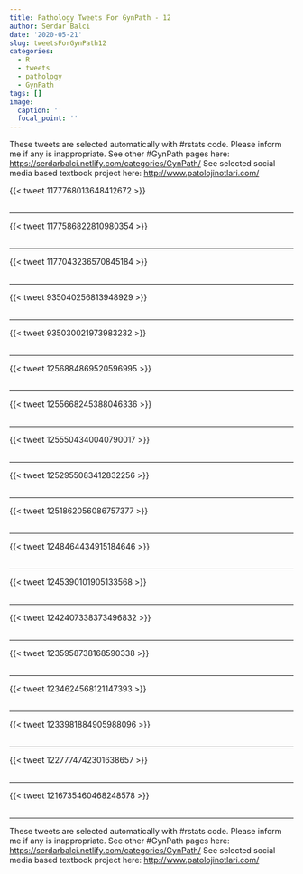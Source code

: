 ```yaml
---
title: Pathology Tweets For GynPath - 12
author: Serdar Balci
date: '2020-05-21'
slug: tweetsForGynPath12
categories:
  - R
  - tweets
  - pathology
  - GynPath
tags: []
image:
  caption: ''
  focal_point: ''
---
```



These tweets are selected automatically with #rstats code. Please inform me if any is inappropriate.
See other #GynPath pages here: https://serdarbalci.netlify.com/categories/GynPath/ 
See selected social media based textbook project here: http://www.patolojinotlari.com/

{{< tweet 1177768013648412672 >}}
<br>
<br>
<hr>
{{< tweet 1177586822810980354 >}}
<br>
<br>
<hr>
{{< tweet 1177043236570845184 >}}
<br>
<br>
<hr>
{{< tweet 935040256813948929 >}}
<br>
<br>
<hr>
{{< tweet 935030021973983232 >}}
<br>
<br>
<hr>
{{< tweet 1256884869520596995 >}}
<br>
<br>
<hr>
{{< tweet 1255668245388046336 >}}
<br>
<br>
<hr>
{{< tweet 1255504340040790017 >}}
<br>
<br>
<hr>
{{< tweet 1252955083412832256 >}}
<br>
<br>
<hr>
{{< tweet 1251862056086757377 >}}
<br>
<br>
<hr>
{{< tweet 1248464434915184646 >}}
<br>
<br>
<hr>
{{< tweet 1245390101905133568 >}}
<br>
<br>
<hr>
{{< tweet 1242407338373496832 >}}
<br>
<br>
<hr>
{{< tweet 1235958738168590338 >}}
<br>
<br>
<hr>
{{< tweet 1234624568121147393 >}}
<br>
<br>
<hr>
{{< tweet 1233981884905988096 >}}
<br>
<br>
<hr>
{{< tweet 1227774742301638657 >}}
<br>
<br>
<hr>
{{< tweet 1216735460468248578 >}}
<br>
<br>
<hr>


These tweets are selected automatically with #rstats code. Please inform me if any is inappropriate.
See other #GynPath pages here: https://serdarbalci.netlify.com/categories/GynPath/ 
See selected social media based textbook project here: http://www.patolojinotlari.com/
